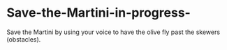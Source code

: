 # Save-the-Martini-in-progress-
Save the Martini by using your voice to have the olive fly past the skewers (obstacles).
